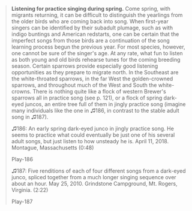 > **Listening for practice singing during spring.** Come spring, with
> migrants returning, it can be difficult to distinguish the yearlings
> from the older birds who are coming back into song. When first-year
> singers can be identified by their subadult plumage, such as with
> indigo buntings and American redstarts, one can be certain that the
> imperfect songs from those birds are a continuation of the song
> learning process begun the previous year. For most species, however,
> one cannot be sure of the singer's age. At any rate, what fun to
> listen as both young and old birds rehearse tunes for the coming
> breeding season. Certain sparrows provide especially good listening
> opportunities as they prepare to migrate north. In the Southeast are
> the white-throated sparrows, in the far West the golden-crowned
> sparrows, and throughout much of the West and South the white-crowns.
> There is nothing quite like a flock of western Brewer's sparrows all
> in practice song (see p. 121), or a flock of spring dark-eyed juncos,
> an entire tree full of them in jingly practice song (imagine many
> individuals like the one in ♫186, in contrast to the stable adult song
> in ♫187).
>
> ♫186: An early spring dark-eyed junco in jingly practice song. He
> seems to practice what could eventually be just one of his several
> adult songs, but just listen to how unsteady he is. April 11, 2018.
> Montague, Massachusetts (0:48)
>
> Play-186
>
> ♫187: Five renditions of each of four different songs from a dark-eyed
> junco, spliced together from a much longer singing sequence over about
> an hour. May 25, 2010. Grindstone Campground, Mt. Rogers, Virginia.
> (2:22)
>
> Play-187
